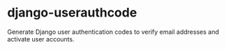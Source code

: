 django-userauthcode
===================

Generate Django user authentication codes to verify email addresses and activate user accounts.